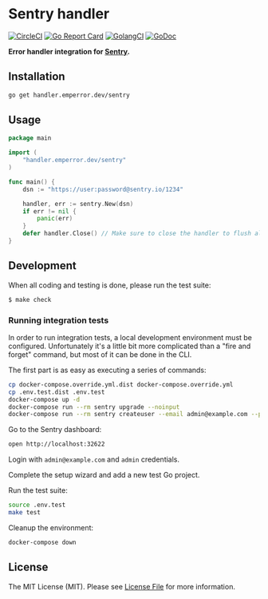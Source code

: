 # Sentry handler

[![CircleCI](https://circleci.com/gh/emperror/handler-sentry.svg?style=svg)](https://circleci.com/gh/emperror/handler-sentry)
[![Go Report Card](https://goreportcard.com/badge/handler.emperror.dev/sentry?style=flat-square)](https://goreportcard.com/report/handler.emperror.dev/sentry)
[![GolangCI](https://golangci.com/badges/github.com/emperror/handler-sentry.svg)](https://golangci.com/r/github.com/emperror/handler-sentry)
[![GoDoc](http://img.shields.io/badge/godoc-reference-5272B4.svg?style=flat-square)](https://pkg.go.dev/handler.emperror.dev/sentry)

**Error handler integration for [Sentry](https://sentry.com).**


## Installation

```bash
go get handler.emperror.dev/sentry
```


## Usage

```go
package main

import (
	"handler.emperror.dev/sentry"
)

func main() {
	dsn := "https://user:password@sentry.io/1234"

	handler, err := sentry.New(dsn)
	if err != nil {
		panic(err)
	}
	defer handler.Close() // Make sure to close the handler to flush all error reporting in progress
}
```


## Development

When all coding and testing is done, please run the test suite:

``` bash
$ make check
```


### Running integration tests

In order to run integration tests, a local development environment must be configured.
Unfortunately it's a little bit more complicated than a "fire and forget" command,
but most of it can be done in the CLI.

The first part is as easy as executing a series of commands:

```bash
cp docker-compose.override.yml.dist docker-compose.override.yml
cp .env.test.dist .env.test
docker-compose up -d
docker-compose run --rm sentry upgrade --noinput
docker-compose run --rm sentry createuser --email admin@example.com --password admin --superuser --no-input
```

Go to the Sentry dashboard:

```bash
open http://localhost:32622
```

Login with `admin@example.com` and `admin` credentials.

Complete the setup wizard and add a new test Go project.

Run the test suite:

```bash
source .env.test
make test
```

Cleanup the environment:

```bash
docker-compose down
```


## License

The MIT License (MIT). Please see [License File](LICENSE) for more information.
